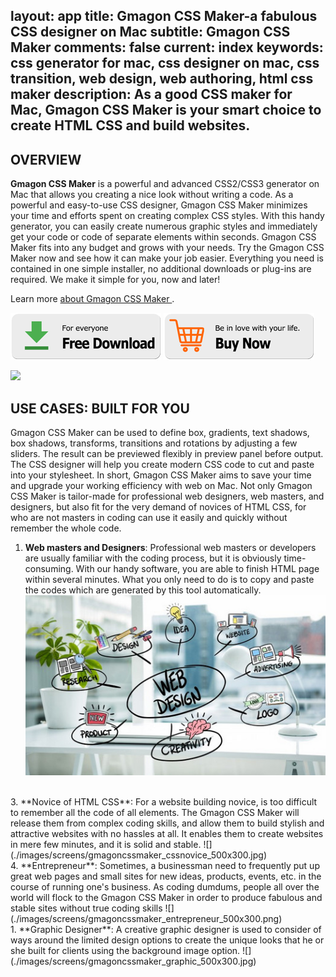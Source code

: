 layout: app
title: Gmagon CSS Maker-a fabulous CSS designer on Mac 
subtitle: Gmagon CSS Maker 
comments: false
current: index
keywords: css generator for mac, css designer on mac, css transition, web design, web authoring, html css maker
description: As a good CSS maker for Mac, Gmagon CSS Maker is your smart choice to create HTML CSS and build websites. 
---


## OVERVIEW


**Gmagon CSS Maker** is a powerful and advanced CSS2/CSS3 generator on Mac that allows you creating a nice look without writing a code. As a powerful and easy-to-use CSS designer, Gmagon CSS Maker minimizes your time and efforts spent on creating complex CSS styles. With this handy generator, you can easily create numerous graphic styles and immediately get your code or code of separate elements within seconds. Gmagon CSS Maker fits into any budget and grows with your needs. Try the Gmagon CSS Maker now and see how it can make your job easier. Everything you need is contained in one simple installer, no additional downloads or plug-ins are required. We make it simple for you, now and later!

Learn more [about Gmagon CSS Maker ](./docs.html).

[![](../../../asset/images/free-download.png)](./download.html) [![](../../../asset/images/buy-now.png)](./buy.html)
<br>

![](./images/screens/gmagon_interview.gif)

## USE CASES: BUILT FOR YOU
Gmagon CSS Maker can be used to define box, gradients, text shadows, box shadows, transforms, transitions and rotations by adjusting a few sliders. The result can be previewed flexibly in preview panel before output. The CSS designer will help you create modern CSS code to cut and paste into your stylesheet. In short, Gmagon CSS Maker aims to save your time and upgrade your working efficiency with web on Mac. Not only Gmagon CSS Maker is tailor-made for professional web designers, web masters, and designers, but also fit for the very demand of novices of HTML CSS, for who are not masters in coding can use it easily and quickly without remember the whole code. 


1. **Web masters and Designers**: Professional web masters or developers are usually familiar with the coding process, but it is obviously time-consuming. With our handy software, you are able to finish HTML page within several minutes. What you only need to do is to copy and paste the codes which are generated by this tool automatically.
![](./images/screens/gmagoncssmaker_web_500x300.jpg)
<br>
3. **Novice of HTML CSS**: For a website building novice, is too difficult to remember all the code of all elements. The Gmagon CSS Maker will release them from complex coding skills, and allow them to build stylish and attractive websites with no hassles at all. It enables them to create websites in mere few minutes, and it is solid and stable.
![](./images/screens/gmagoncssmaker_cssnovice_500x300.jpg)
<br>
4. **Entrepreneur**: Sometimes, a businessman need to frequently put up great web pages and small sites for new ideas, products, events, etc. in the course of running one's business. As coding dumdums, people all over the world will flock to the Gmagon CSS Maker in order to produce fabulous and stable sites without true coding skills 
![](./images/screens/gmagoncssmaker_entrepreneur_500x300.png)
<br> 
1. **Graphic Designer**: A creative graphic designer is used to consider of ways around the limited design options to create the unique looks that he or she built for clients using the background image option.
![](./images/screens/gmagoncssmaker_graphic_500x300.jpg)
